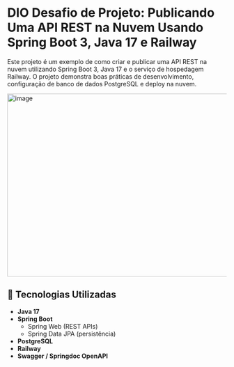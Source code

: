 # DIO Desafio de Projeto: Publicando Uma API REST na Nuvem Usando Spring Boot 3, Java 17 e Railway
Este projeto é um exemplo de como criar e publicar uma API REST na nuvem utilizando Spring Boot 3, Java 17 e o serviço de hospedagem Railway. O projeto demonstra boas práticas de desenvolvimento, configuração de banco de dados PostgreSQL e deploy na nuvem.

<img width="672" height="420" alt="image" src="https://github.com/user-attachments/assets/2a988296-dcc2-4001-913e-094f38d4d61c" />


## 🚀 Tecnologias Utilizadas

- **Java 17**
- **Spring Boot**
  - Spring Web (REST APIs)
  - Spring Data JPA (persistência)
- **PostgreSQL**
- **Railway**
- **Swagger / Springdoc OpenAPI**

